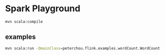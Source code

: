 # Spark Playground

``` bash
mvn scala:compile
```

## examples

``` bash
mvn scala:run -DmainClass=peterchou.flink.examples.wordCount.WordCount
```

